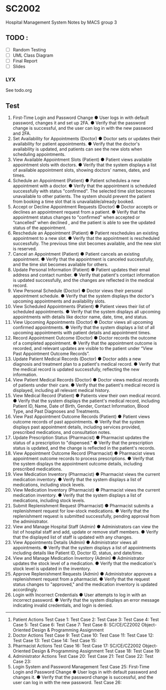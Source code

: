 # SC2002

Hospital Management System Notes by MACS group 3

## TODO :

- [ ] Random Testing
- [ ]  UML Class Diagram
- [ ]  Final Report
- [ ]  Slides

### LYX
See todo.org

## Test
1. First-Time Login and Password Change
● User logs in with default password, changes it and set up 2FA.
● Verify that the password change is successful, and the user can log in with the
new password and 2FA.
2. Set Availability for Appointments (Doctor)
● Doctor sets or updates their availability for patient appointments.
● Verify that the doctor's availability is updated, and patients can see the new slots
when scheduling appointments.
3. View Available Appointment Slots (Patient)
● Patient views available appointment slots with doctors.
● Verify that the system displays a list of available appointment slots, showing
doctors' names, dates, and times.
4. Schedule an Appointment (Patient)
● Patient schedules a new appointment with a doctor.
● Verify that the appointment is scheduled successfully with status "confirmed".
The selected time slot becomes unavailable to other patients. The system should
prevent the patient from booking a time slot that is unavailable/already booked.
5. Accept or Decline Appointment Requests (Doctor)
● Doctor accepts or declines an appointment request from a patient.
● Verify that the appointment status changes to "confirmed" when accepted or
“cancelled” when declined , and the patient is able to see the updated status of
the appointment.
6. Reschedule an Appointment (Patient)
● Patient reschedules an existing appointment to a new slot.
● Verify that the appointment is rescheduled successfully. The previous time slot
becomes available, and the new slot is reserved.
7. Cancel an Appointment (Patient)
● Patient cancels an existing appointment.
● Verify that the appointment is canceled successfully, and the time slot becomes
available for others.
8. Update Personal Information (Patient)
● Patient updates their email address and contact number.
● Verify that patient's contact information is updated successfully, and the changes
are reflected in the medical record.
9. View Personal Schedule (Doctor)
● Doctor views their personal appointment schedule.
● Verify that the system displays the doctor's upcoming appointments and
availability slots.
10. View Scheduled Appointments (Patient)
● Patient views their list of scheduled appointments.
● Verify that the system displays all upcoming appointments with details like
doctor name, date, time, and status.
11. View Upcoming Appointments (Doctor)
● Doctor views all upcoming confirmed appointments.
● Verify that the system displays a list of all upcoming appointments with patient
details and appointment times.
12. Record Appointment Outcome (Doctor)
● Doctor records the outcome of a completed appointment.
● Verify that the appointment outcome is recorded, and relevant updates are visible
to the patient under “View Past Appointment Outcome Records”.
13. Update Patient Medical Records (Doctor)
● Doctor adds a new diagnosis and treatment plan to a patient's medical record.
● Verify that the medical record is updated successfully, reflecting the new information.
14. View Patient Medical Records (Doctor)
● Doctor views medical records of patients under their care.
● Verify that the patient's medical record is displayed, including all relevant
medical history.
15. View Medical Record (Patient)
● Patients view their own medical record.
● Verify that the system displays the patient's medical record, including Patient ID,
Name, Date of Birth, Gender, Contact Information, Blood Type, and Past
Diagnoses and Treatments.
16. View Past Appointment Outcome Records (Patient)
● Patient views outcome records of past appointments.
● Verify that the system displays past appointment details, including services
provided, prescribed medications, and consultation notes.
17. Update Prescription Status (Pharmacist)
● Pharmacist updates the status of a prescription to "dispensed."
● Verify that the prescription status is updated, and the change is reflected in the
patient's records.
18. View Appointment Outcome Record (Pharmacist)
● Pharmacist views appointment outcome records to process prescriptions.
● Verify that the system displays the appointment outcome details, including
prescribed medications.
19. View Medication Inventory (Pharmacist)
● Pharmacist views the current medication inventory.
● Verify that the system displays a list of medications, including stock levels.
20. View Medication Inventory (Pharmacist)
● Pharmacist views the current medication inventory.
● Verify that the system displays a list of medications, including stock levels.
21. Submit Replenishment Request (Pharmacist)
● Pharmacist submits a replenishment request for low-stock medications.
● Verify that the replenishment request is submitted successfully, pending approval
from the administrator.
22. View and Manage Hospital Staff (Admin)
● Administrators can view the list of hospital staff and add, update or remove staff
members.
● Verify that the displayed list of staff is updated with any changes.
23. View Appointments Details (Admin)
● Administrator views all appointments.
● Verify that the system displays a list of appointments including details like
Patient ID, Doctor ID, status, and date/time.
24. View and Manage Medication Inventory (Admin)
● Administrator updates the stock level of a medication.
● Verify that the medication's stock level is updated in the inventory.
25. Approve Replenishment Requests (Admin)
● Administrator approves a replenishment request from a pharmacist.
● Verify that the request status changes to "approved," and the medication
inventory is updated accordingly.
26. Login with Incorrect Credentials
● User attempts to log in with an incorrect password.
● Verify that the system displays an error message indicating invalid credentials,
and login is denied.



-------------
1. Patient Actions
Test Case 1: 
Test Case 2: 
Test Case 3: 
Test Case 4: 
Test Case 5: 
Test Case 6: 
Test Case 7: 
Test Case 8: 
SC/CE/CZ2002 Object-Oriented Design & Programming Assignment
2. Doctor Actions
Test Case 9: 
Test Case 10: 
Test Case 11:
Test Case 12: 
Test Case 13: 
Test Case 14: 
Test Case 15: 
3. Pharmacist Actions
Test Case 16: 
Test Case 17: 
SC/CE/CZ2002 Object-Oriented Design & Programming Assignment
Test Case 18: 
Test Case 19: 
4. Administrator Actions
Test Case 20: 
Test Case 21: 
Test Case 22: 
Test Case 23: 
5. Login System and Password Management
Test Case 25: First-Time Login and Password Change
● User logs in with default password and changes it.
● Verify that the password change is successful, and the user can log in with the
new password.
Test Case 26: 